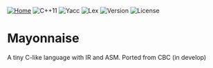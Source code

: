 <a href="http://flowerdance.me/"><img alt="Home" src="https://img.shields.io/badge/Home-🌏-9cf"></a>
<img alt="C++11" src="https://img.shields.io/badge/Language-C%2B%2B11-red" />
<img alt="Yacc" src="https://img.shields.io/badge/Language-Bison-brightgreen" />
<img alt="Lex" src="https://img.shields.io/badge/Language-Flex-yellow" />
<img alt="Version" src="https://img.shields.io/badge/Version-1.0-pink" />
<img alt="License" src="https://img.shields.io/badge/License-Apache--2.0-blue" />  

# Mayonnaise
A tiny C-like language with IR and ASM. Ported from CBC (in develop)
